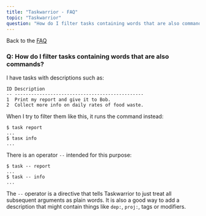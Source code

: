 ```yaml
---
title: "Taskwarrior - FAQ"
topic: "Taskwarrior"
question: "How do I filter tasks containing words that are also commands?"
---
```


Back to the [FAQ](/support/faq)

### Q: How do I filter tasks containing words that are also commands?

I have tasks with descriptions such as:

```
ID Description
-- -----------------------------------------------
1  Print my report and give it to Bob.
2  Collect more info on daily rates of food waste.
```

When I try to filter them like this, it runs the command instead:

```
$ task report
...
$ tasĸ info
...
```

There is an operator `--` intended for this purpose:

```
$ task -- report
...
$ task -- info
...
```

The `--` operator is a directive that tells Taskwarrior to just treat all subsequent arguments as plain words.
It is also a good way to add a description that might contain things like `dep:`, `proj:`, tags or modifiers.
